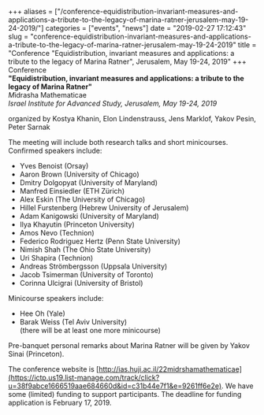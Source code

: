 +++
aliases = ["/conference-equidistribution-invariant-measures-and-applications-a-tribute-to-the-legacy-of-marina-ratner-jerusalem-may-19-24-2019/"]
categories = ["events", "news"]
date = "2019-02-27 17:12:43"
slug = "conference-equidistribution-invariant-measures-and-applications-a-tribute-to-the-legacy-of-marina-ratner-jerusalem-may-19-24-2019"
title = "Conference \"Equidistribution, invariant measures and applications: a tribute to the legacy of Marina Ratner\", Jerusalem, May 19-24, 2019"
+++
Conference   
**"Equidistribution, invariant measures and applications: a tribute to
the legacy of Marina Ratner"**  
*M*idrasha Mathematicae  
*Israel Institute for Advanced Study, Jerusalem, May 19-24, 2019*  
  
organized by Kostya Khanin, Elon Lindenstrauss, Jens Marklof, Yakov
Pesin, Peter Sarnak  
  
The meeting will include both research talks and short minicourses.
Confirmed speakers include:  
  
- Yves Benoist (Orsay)  
- Aaron Brown (University of Chicago)  
- Dmitry Dolgopyat (University of Maryland)  
- Manfred Einsiedler (ETH Zürich)  
- Alex Eskin (The University of Chicago)  
- Hillel Furstenberg (Hebrew University of Jerusalem)  
- Adam Kanigowski (University of Maryland)  
- Ilya Khayutin (Princeton University)  
- Amos Nevo (Technion)  
- Federico Rodriguez Hertz (Penn State University)  
- Nimish Shah (The Ohio State University)  
- Uri Shapira (Technion)  
- Andreas Strömbergsson (Uppsala University)  
- Jacob Tsimerman (University of Toronto)  
- Corinna Ulcigrai (University of Bristol)  
  
Minicourse speakers include:  
- Hee Oh (Yale)  
- Barak Weiss (Tel Aviv University)  
(there will be at least one more minicourse)  
  
Pre-banquet personal remarks about Marina Ratner will be given by Yakov
Sinai (Princeton).  
  
The conference website
is [http://ias.huji.ac.il/22midrshamathematicae](https://ictp.us19.list-manage.com/track/click?u=38f9abce1666519aae684660d&id=c31b44e7f1&e=9261ff6e2e).
We have some (limited) funding to support participants. The deadline for
funding application is February 17, 2019.
